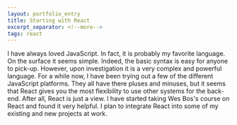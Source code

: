 ```yaml
---
layout: portfolio_entry
title: Starting with React
excerpt_separator: <!--more-->
tags: react
---
```


I have always loved JavaScript. In fact, it is probably my favorite language. On the surface it seems simple. Indeed, the basic syntax is easy for anyone to pick-up. However, upon investigation it is a very complex and powerful language. For a while now, I have been trying out a few of the different JavaScript platforms. They all have there pluses and minuses, but it seems that React gives you the most flexibility to use other systems for the back-end. After all, React is just a view. I have started taking Wes Bos's course on React and found it very helpful. I plan to integrate React into some of my existing and new projects at work.